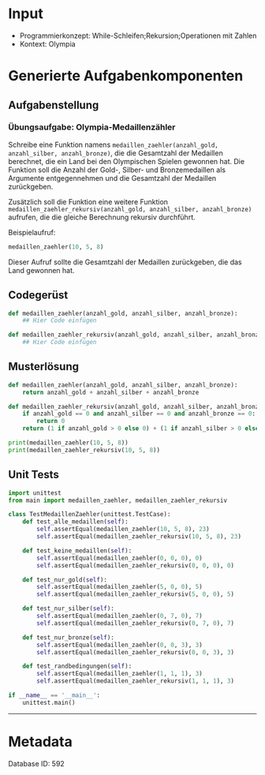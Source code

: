 # Input
- Programmierkonzept: While-Schleifen;Rekursion;Operationen mit Zahlen
- Kontext: Olympia

# Generierte Aufgabenkomponenten
## Aufgabenstellung
### Übungsaufgabe: Olympia-Medaillenzähler

Schreibe eine Funktion namens `medaillen_zaehler(anzahl_gold, anzahl_silber, anzahl_bronze)`, die die Gesamtzahl der Medaillen berechnet, die ein Land bei den Olympischen Spielen gewonnen hat. Die Funktion soll die Anzahl der Gold-, Silber- und Bronzemedaillen als Argumente entgegennehmen und die Gesamtzahl der Medaillen zurückgeben.

Zusätzlich soll die Funktion eine weitere Funktion `medaillen_zaehler_rekursiv(anzahl_gold, anzahl_silber, anzahl_bronze)` aufrufen, die die gleiche Berechnung rekursiv durchführt.

Beispielaufruf:
```python
medaillen_zaehler(10, 5, 8)
```
Dieser Aufruf sollte die Gesamtzahl der Medaillen zurückgeben, die das Land gewonnen hat.

## Codegerüst
```python
def medaillen_zaehler(anzahl_gold, anzahl_silber, anzahl_bronze):
    ## Hier Code einfügen

def medaillen_zaehler_rekursiv(anzahl_gold, anzahl_silber, anzahl_bronze):
    ## Hier Code einfügen
```

## Musterlösung
```python
def medaillen_zaehler(anzahl_gold, anzahl_silber, anzahl_bronze):
    return anzahl_gold + anzahl_silber + anzahl_bronze

def medaillen_zaehler_rekursiv(anzahl_gold, anzahl_silber, anzahl_bronze):
    if anzahl_gold == 0 and anzahl_silber == 0 and anzahl_bronze == 0:
        return 0
    return (1 if anzahl_gold > 0 else 0) + (1 if anzahl_silber > 0 else 0) + (1 if anzahl_bronze > 0 else 0) + medaillen_zaehler_rekursiv(max(0, anzahl_gold-1), max(0, anzahl_silber-1), max(0, anzahl_bronze-1))

print(medaillen_zaehler(10, 5, 8))
print(medaillen_zaehler_rekursiv(10, 5, 8))
```

## Unit Tests
```python
import unittest
from main import medaillen_zaehler, medaillen_zaehler_rekursiv

class TestMedaillenZaehler(unittest.TestCase):
    def test_alle_medaillen(self):
        self.assertEqual(medaillen_zaehler(10, 5, 8), 23)
        self.assertEqual(medaillen_zaehler_rekursiv(10, 5, 8), 23)

    def test_keine_medaillen(self):
        self.assertEqual(medaillen_zaehler(0, 0, 0), 0)
        self.assertEqual(medaillen_zaehler_rekursiv(0, 0, 0), 0)

    def test_nur_gold(self):
        self.assertEqual(medaillen_zaehler(5, 0, 0), 5)
        self.assertEqual(medaillen_zaehler_rekursiv(5, 0, 0), 5)

    def test_nur_silber(self):
        self.assertEqual(medaillen_zaehler(0, 7, 0), 7)
        self.assertEqual(medaillen_zaehler_rekursiv(0, 7, 0), 7)

    def test_nur_bronze(self):
        self.assertEqual(medaillen_zaehler(0, 0, 3), 3)
        self.assertEqual(medaillen_zaehler_rekursiv(0, 0, 3), 3)

    def test_randbedingungen(self):
        self.assertEqual(medaillen_zaehler(1, 1, 1), 3)
        self.assertEqual(medaillen_zaehler_rekursiv(1, 1, 1), 3)

if __name__ == '__main__':
    unittest.main()
```
___
# Metadata
Database ID: 592
